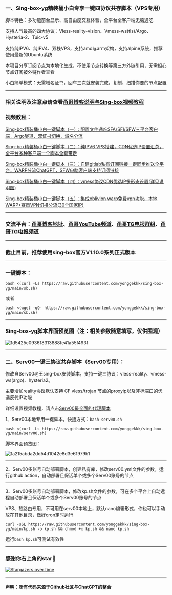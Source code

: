 ### 一、Sing-box-yg精装桶小白专享一键四协议共存脚本（VPS专用）

脚本特色：多功能前台显示、高自由度交互体验，全平台全客户端无脑通吃

支持人气最高的四大协议：Vless-reality-vision、Vmess-ws(tls)/Argo、Hysteria-2、Tuic-v5

支持纯IPV6、纯IPV4、双栈VPS，支持amd与arm架构，支持alpine系统，推荐使用最新的Ubuntu系统

本项目分享订阅节点为本地化生成，不使用节点转换等第三方外链引用，无需担心节点订阅被外链作者查看

小白简单模式：无需域名证书，回车三次就安装完成，复制、扫描你要的节点配置

------------------------------------------------------------------------------------

### 相关说明及注意点请查看[甬哥博客说明与Sing-box视频教程](https://ygkkk.blogspot.com/2023/10/sing-box-yg.html)

### 视频教程：

[Sing-box精装桶小白一键脚本（一）：配置文件通吃SFA/SFI/SFW三平台客户端，Argo隧道、双证书切换、域名分流](https://youtu.be/QwTapeVPeB0)

[Sing-box精装桶小白一键脚本（二）：纯IPV6 VPS搭建，CDN优选IP设置汇总，全平台多种客户端一个脚本全套带走](https://youtu.be/kmTgj1DundU)

[Sing-box精装桶小白一键脚本（三）：自建gitlab私有订阅链接一键同步推送全平台，WARP分流ChatGPT，SFW电脑客户端支持订阅链接](https://youtu.be/by7C2HU6-fU)

[Sing-box精装桶小白一键脚本（四）：vmess协议CDN优选IP多形态设置(详见说明图)](https://youtu.be/Qfm8DbLeb6w)

[Sing-box精装桶小白一键脚本（五）：集成oblivion warp免费vpn功能，本地WARP+赛风VPN切换分流(30个国家IP)](https://youtu.be/5Y6NPsYPws0)

--------------------------------------------------------------
### 交流平台：[甬哥博客地址](https://ygkkk.blogspot.com)、[甬哥YouTube频道](https://www.youtube.com/@ygkkk)、[甬哥TG电报群组](https://t.me/+jZHc6-A-1QQ5ZGVl)、[甬哥TG电报频道](https://t.me/+DkC9ZZUgEFQzMTZl)
--------------------------------------------------------------
### 截止目前，推荐使用sing-box官方V1.10.0系列正式版本
-----------------------------------------------------
### 一键脚本：
```
bash <(curl -Ls https://raw.githubusercontent.com/yonggekkk/sing-box-yg/main/sb.sh)
```
或者
```
bash <(wget -qO- https://raw.githubusercontent.com/yonggekkk/sing-box-yg/main/sb.sh)
```
-----------------------------------
### Sing-box-yg脚本界面预览图（注：相关参数随意填写，仅供围观）

![1d5425c093618313888fe41a55f493f](https://github.com/user-attachments/assets/2b4b04a6-2de4-499a-afa1-ed78bccc50a8)

-----------------------------------------------------

### 二、Serv00一键三协议共存脚本（Serv00专用）：

修改自Serv00老王sing-box安装脚本，支持一键三协议：vless-reality、vmess-ws(argo)、hysteria2。

主要增加reality协议默认支持 CF vless/trojan 节点的proxyip以及非标端口的优选反代IP功能

详细设置视频教程，请点击[Serv00最全面的代理脚本](https://youtu.be/2VF9D6z2z7w)

1、Serv00本地专用一键脚本，快捷方式：```bash serv00.sh```
```
bash <(curl -Ls https://raw.githubusercontent.com/yonggekkk/sing-box-yg/main/serv00.sh)
```
脚本界面预览图：

![1a215abda2dd54d1042e8d3e61979b1](https://github.com/user-attachments/assets/cc28a80b-7cee-41b8-98c1-1d64cb0b1013)

---------------------------------------------------------

2、Serv00多账号自动部署脚本，创建私有库，修改serv00.yml文件的参数，运行github action，自动部署且保活单个或多个Serv00账号的节点

---------------------------------------------------------

3、Serv00多账号自动部署脚本，修改kp.sh文件的参数，可在多个平台上自动远程自动部署且保活单个或多个Serv00账号的节点

VPS、软路由专用，不可用在serv00本地上，默认nano编辑形式，你也可以手动放在其他目录，做好cron定时运行
```
curl -sSL https://raw.githubusercontent.com/yonggekkk/sing-box-yg/main/kp.sh -o kp.sh && chmod +x kp.sh && nano kp.sh
```
运行```bash kp.sh```可测试有效性 

-----------------------------------------------------

### 感谢你右上角的star🌟
[![Stargazers over time](https://starchart.cc/yonggekkk/sing-box-yg.svg)](https://starchart.cc/yonggekkk/sing-box-yg)

---------------------------------------
#### 声明：所有代码来源于Github社区与ChatGPT的整合
